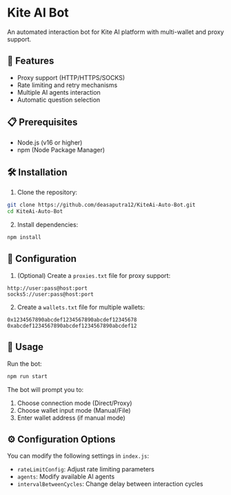 # Kite AI Bot

An automated interaction bot for Kite AI platform with multi-wallet and proxy support. 


## 🌟 Features

- Proxy support (HTTP/HTTPS/SOCKS)
- Rate limiting and retry mechanisms
- Multiple AI agents interaction
- Automatic question selection

## 📋 Prerequisites

- Node.js (v16 or higher)
- npm (Node Package Manager)

## 🛠️ Installation

1. Clone the repository:
```bash
git clone https://github.com/deasaputra12/KiteAi-Auto-Bot.git
cd KiteAi-Auto-Bot
```

2. Install dependencies:
```bash
npm install
```

## 📝 Configuration

1. (Optional) Create a `proxies.txt` file for proxy support:
```
http://user:pass@host:port
socks5://user:pass@host:port
```

2. Create a `wallets.txt` file for multiple wallets:
```
0x1234567890abcdef1234567890abcdef12345678
0xabcdef1234567890abcdef1234567890abcdef12
```

## 🚀 Usage

Run the bot:
```bash
npm run start
```

The bot will prompt you to:
1. Choose connection mode (Direct/Proxy)
2. Choose wallet input mode (Manual/File)
3. Enter wallet address (if manual mode)

## ⚙️ Configuration Options

You can modify the following settings in `index.js`:

- `rateLimitConfig`: Adjust rate limiting parameters
- `agents`: Modify available AI agents
- `intervalBetweenCycles`: Change delay between interaction cycles

